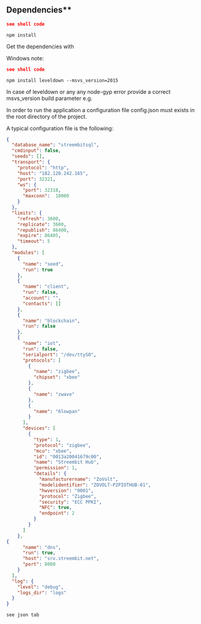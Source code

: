 ## Dependencies**

```json
see shell code
```
```shell
npm install
```

Get the dependencies with

Windows note:
```json
see shell code
```
```shell
npm install leveldown --msvs_version=2015
```
In case of leveldown or any any node-gyp error provide a correct msvs_version build parameter e.g.

In order to run the application a configuration file config.json must exists in the root directory of the project.

A typical configuration file is the following:

```json
{
  "database_name": "streembitsql",
  "cmdinput": false,
  "seeds": [],
  "transport": {
    "protocol": "http",
    "host": "182.120.242.165",
    "port": 32321,
    "ws": {
      "port": 32318,
      "maxconn":  10000
    }
  },
  "limits": {
    "refresh": 3600,
    "replicate": 3600,
    "republish": 86400,
    "expire": 86405,
    "timeout": 5
  },
  "modules": [
    {
      "name": "seed",
      "run": true
    },
    {
      "name": "client",
      "run": false,
      "account": "",
      "contacts": []
    },
    {
      "name": "blockchain",
      "run": false
    },
    {
      "name": "iot",
      "run": false,
      "serialport": "/dev/ttyS0",
      "protocols": [
        {
          "name": "zigbee",
          "chipset": "xbee"
        },
        {
          "name": "zwave"
        },
        {
          "name": "6lowpan"
        }
      ],
      "devices": [
        {
          "type": 1,
          "protocol": "zigbee",
          "mcu": "xbee",
          "id": "0013a20041679c00",
          "name": "Streembit Hub",
          "permission": 1,
          "details": {
            "manufacturername": "ZoVolt",
            "modelidentifier": "ZOVOLT-P2PIOTHUB-01",
            "hwversion": "0001",
            "protocol": "Zigbee",
            "security": "ECC PPKI",
            "NFC": true,
            "endpoint": 2
          }
        }
      ]
    },
{
      "name": "dns",
      "run": true,
      "host": "srv.streembit.net",
      "port": 8080
    }
  ],
  "log": {
    "level": "debug",
    "logs_dir": "logs"
  }
}
````
```shell
see json tab
```
